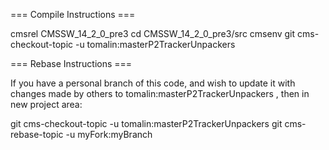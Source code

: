 === Compile Instructions ===

cmsrel CMSSW_14_2_0_pre3
cd CMSSW_14_2_0_pre3/src
cmsenv
git cms-checkout-topic -u tomalin:masterP2TrackerUnpackers

=== Rebase Instructions ===

If you have a personal branch of this code, and wish to update it with changes made by others to tomalin:masterP2TrackerUnpackers , then in new project area:

git cms-checkout-topic -u  tomalin:masterP2TrackerUnpackers
git cms-rebase-topic -u myFork:myBranch
